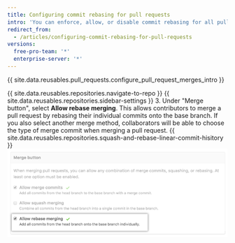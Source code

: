 ```yaml
---
title: Configuring commit rebasing for pull requests
intro: 'You can enforce, allow, or disable commit rebasing for all pull request merges on {{ site.data.variables.product.product_location }} in your repository.'
redirect_from:
  - /articles/configuring-commit-rebasing-for-pull-requests
versions:
  free-pro-team: '*'
  enterprise-server: '*'
---
```


{{ site.data.reusables.pull_requests.configure_pull_request_merges_intro }}

{{ site.data.reusables.repositories.navigate-to-repo }}
{{ site.data.reusables.repositories.sidebar-settings }}
3. Under "Merge button", select **Allow rebase merging**. This allows contributors to merge a pull request by rebasing their individual commits onto the base branch. If you also select another merge method, collaborators will be able to choose the type of merge commit when merging a pull request. {{ site.data.reusables.repositories.squash-and-rebase-linear-commit-hisitory }} ![Pull request rebased commits](/assets/images/help/repository/pr-merge-rebase.png)
